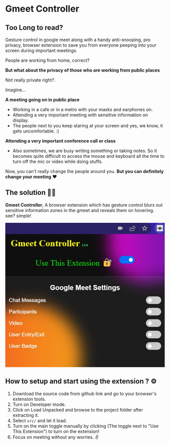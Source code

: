 # Gmeet Controller

## Too Long to read?
Gesture control in google meet along with a handy anti-snooping, pro privacy, browser extension to save you from everyone peeping into your screen during important meetings.

People are working from home, correct?

**But what about the privacy of those who are working from public places**

Not really private right?. 

Imagine...

**A meeting going on in public place**
- Working in a cafe or in a metro with your masks and earphones on.
- Attending a very important meeting with sensitive information on display.
- The people next to you keep staring at your screen and yes, we know, it gets uncomfortable. :)

**Attending a very important conference call or class**
- Also sometimes, we are busy writing something or taking notes. So it becomes quite difficult to access 
  the mouse and keyboard all the time to turn off the mic or video while doing stuffs.

Now, you can't really change the people around you. 
**But you can definitely change your meeting** ❤️

## The solution 👩‍🏫
**Gmeet Controller**, A browser extension which has gesture control blurs out sensitive information zones in the gmeet and reveals them on hovering. see? simple!

![Gmeet Controller](src/images/1.jpg)

## How to setup and start using the extension ? ⚙️
1. Download the source code from github link and go to your browser's extension tools.
2. Turn on Developer mode.
3. Click on Load Unpacked and browse to the project folder after extracting it.
4. Select `src/` and let it load.
5. Turn on the main toggle manually by clicking (The toggle next to "Use This Extension") to turn on the extension!
6. Focus on meeting without any worries. ✌️